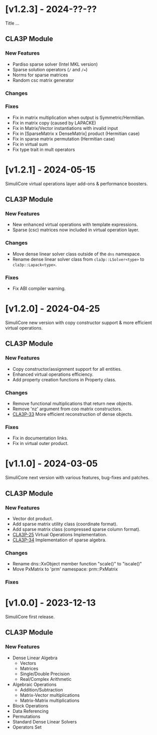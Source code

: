 # [v1.2.3] - 2024-??-??

Title ...

## CLA3P Module

### New Features
- Pardiso sparse solver (Intel MKL version)
- Sparse solution operators (`/` and `/=`)
- Norms for sparse matrices
- Random csc matrix generator

### Changes

### Fixes
- Fix in matrix multiplication when output is Symmetric/Hermitian.
- Fix in matrix copy (caused by LAPACKE)
- Fix in Matrix/Vector instantiations with invalid input
- Fix in [SparseMatrix x DenseMatrix] product (Hermitian case)
- Fix in sparse matrix permutation (Hermitian case)
- Fix in virtual sum
- Fix type trait in mult operators


# [v1.2.1] - 2024-05-15

SimuliCore virtual operations layer add-ons & performance boosters.

## CLA3P Module

### New Features
- New enhanced virtual operations with template expressions.
- Sparse (csc) matrices now included in virtual operation layer.

### Changes
- Move dense linear solver class outside of the `dns` namespace.
- Rename dense linear solver class from `cla3p::LSolver<type>` to `cla3p::Lapack<type>`.

### Fixes
- Fix ABI compiler warning.


# [v1.2.0] - 2024-04-25

SimuliCore new version with copy constructor support & more efficient virtual operations.

## CLA3P Module

### New Features
- Copy constructor/assignment support for all entities.
- Enhanced virtual operations efficiency.
- Add property creation functions in Property class.

### Changes
- Remove functional multiplications that return new objects.
- Remove 'nz' argument from coo matrix constructors.
- [CLA3P-33](https://github.com/connorkauf/simulicore/issues/33) More efficient reconstruction of dense objects.

### Fixes
- Fix in documentation links.
- Fix in virtual outer product.


# [v1.1.0] - 2024-03-05

SimuliCore next version with various features, bug-fixes and patches.

## CLA3P Module

### New Features
- Vector dot product.
- Add sparse matrix utility class (coordinate format).
- Add sparse matrix class (compressed sparse column format).
- [CLA3P-25](https://github.com/connorkauf/simulicore/issues/25) Virtual Operations Implementation.
- [CLA3P-34](https://github.com/connorkauf/simulicore/issues/34) Implementation of sparse algebra.

### Changes
- Rename dns::XxObject member function "scale()" to "iscale()"
- Move PxMatrix to 'prm' namespace: prm::PxMatrix

### Fixes


# [v1.0.0] - 2023-12-13

SimuliCore first release.

## CLA3P Module

### New Features
- Dense Linear Algebra
  - Vectors
  - Matrices
  - Single/Double Precision
  - Real/Complex Arithmetic
- Algebraic Operations
  - Addition/Subtraction
  - Matrix-Vector multiplications
  - Matrix-Matrix multiplications
- Block Operations
- Data Referencing
- Permutations
- Standard Dense Linear Solvers
- Operators Set

